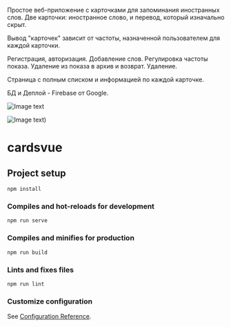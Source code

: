 Простое веб-приложение с карточками для запоминания иностранных слов.
Две карточки: иностранное слово, и перевод, который изначально скрыт.

Вывод "карточек" зависит от частоты, назначенной пользователем для каждой карточки.

Регистрация, авторизация.
Добавление слов. Регулировка частоты показа. Удаление из показа в архив и возврат. Удаление. 

Страница с полным списком и информацией по каждой карточке.

БД и Деплой - Firebase от Google.

![Image text](https://user-images.githubusercontent.com/93667264/187091471-fc778c00-4ae4-4baf-847b-219ef7cde779.png)

![Image text](https://user-images.githubusercontent.com/93667264/187091549-81257140-e263-4be4-b6a3-53157c152fbc.png))



# cardsvue

## Project setup
```
npm install
```

### Compiles and hot-reloads for development
```
npm run serve
```

### Compiles and minifies for production
```
npm run build
```

### Lints and fixes files
```
npm run lint
```

### Customize configuration
See [Configuration Reference](https://cli.vuejs.org/config/).
